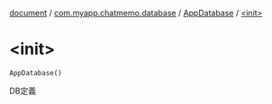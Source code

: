 [document](../../index.md) / [com.myapp.chatmemo.database](../index.md) / [AppDatabase](index.md) / [&lt;init&gt;](./-init-.md)

# &lt;init&gt;

`AppDatabase()`

DB定義

